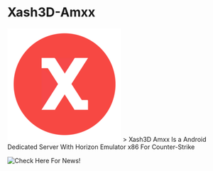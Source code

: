 # Xash3D-Amxx



![inq5erdiagram](https://github.com/FWGS/xash3d-fwgs/raw/master/game_launch/icon-xash-material.png) > Xash3D Amxx Is a Android Dedicated Server With Horizon Emulator x86 For Counter-Strike

![Check Here For News!](https://github.com/vx-moha/xash3d-amxx/releases)
